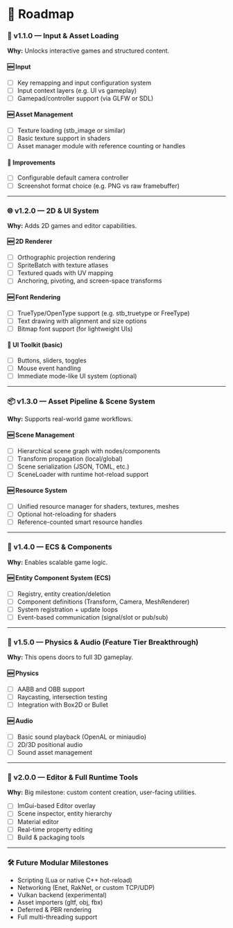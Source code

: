 # 🧭 Roadmap

### 🚀 v1.1.0 — Input & Asset Loading

**Why:** Unlocks interactive games and structured content.

#### 🆕 Input

* [ ] Key remapping and input configuration system
* [ ] Input context layers (e.g. UI vs gameplay)
* [ ] Gamepad/controller support (via GLFW or SDL)

#### 🆕 Asset Management

* [ ] Texture loading (stb\_image or similar)
* [ ] Basic texture support in shaders
* [ ] Asset manager module with reference counting or handles

#### 🔧 Improvements

* [ ] Configurable default camera controller
* [ ] Screenshot format choice (e.g. PNG vs raw framebuffer)

---

### 🌐 v1.2.0 — 2D & UI System

**Why:** Adds 2D games and editor capabilities.

#### 🆕 2D Renderer

* [ ] Orthographic projection rendering
* [ ] SpriteBatch with texture atlases
* [ ] Textured quads with UV mapping
* [ ] Anchoring, pivoting, and screen-space transforms

#### 🆕 Font Rendering

* [ ] TrueType/OpenType support (e.g. stb\_truetype or FreeType)
* [ ] Text drawing with alignment and size options
* [ ] Bitmap font support (for lightweight UIs)

#### 🧰 UI Toolkit (basic)

* [ ] Buttons, sliders, toggles
* [ ] Mouse event handling
* [ ] Immediate mode-like UI system (optional)

---

### 📦 v1.3.0 — Asset Pipeline & Scene System

**Why:** Supports real-world game workflows.

#### 🆕 Scene Management

* [ ] Hierarchical scene graph with nodes/components
* [ ] Transform propagation (local/global)
* [ ] Scene serialization (JSON, TOML, etc.)
* [ ] SceneLoader with runtime hot-reload support

#### 🆕 Resource System

* [ ] Unified resource manager for shaders, textures, meshes
* [ ] Optional hot-reloading for shaders
* [ ] Reference-counted smart resource handles

---

### 🧠 v1.4.0 — ECS & Components

**Why:** Enables scalable game logic.

#### 🆕 Entity Component System (ECS)

* [ ] Registry, entity creation/deletion
* [ ] Component definitions (Transform, Camera, MeshRenderer)
* [ ] System registration + update loops
* [ ] Event-based communication (signal/slot or pub/sub)

---

### 🧪 v1.5.0 — Physics & Audio (Feature Tier Breakthrough)

**Why:** This opens doors to full 3D gameplay.

#### 🆕 Physics

* [ ] AABB and OBB support
* [ ] Raycasting, intersection testing
* [ ] Integration with Box2D or Bullet

#### 🆕 Audio

* [ ] Basic sound playback (OpenAL or miniaudio)
* [ ] 2D/3D positional audio
* [ ] Sound asset management

---

### 🧰 v2.0.0 — Editor & Full Runtime Tools

**Why:** Big milestone: custom content creation, user-facing utilities.

* [ ] ImGui-based Editor overlay
* [ ] Scene inspector, entity hierarchy
* [ ] Material editor
* [ ] Real-time property editing
* [ ] Build & packaging tools

---

### 🛠 Future Modular Milestones

* Scripting (Lua or native C++ hot-reload)
* Networking (Enet, RakNet, or custom TCP/UDP)
* Vulkan backend (experimental)
* Asset importers (gltf, obj, fbx)
* Deferred & PBR rendering
* Full multi-threading support
